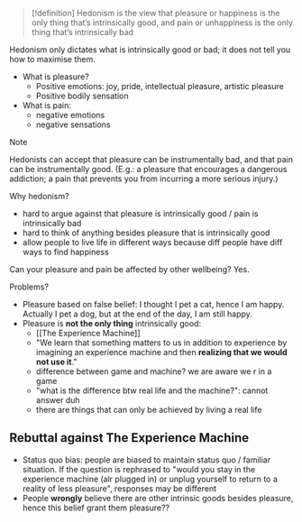 
>[!definition]
>Hedonism is the view that pleasure or happiness is the only thing that’s intrinsically good, and pain or unhappiness is the only thing that’s intrinsically bad

Hedonism only dictates what is intrinsically good or bad; it does not tell you how to maximise them.

- What is pleasure?
	- Positive emotions: joy, pride, intellectual pleasure, artistic pleasure
	- Positive bodily sensation
- What is pain:
	- negative emotions
	- negative sensations

>[!note]
>Hedonists can accept that pleasure can be instrumentally bad, and that pain can be instrumentally good. (E.g.: a pleasure that encourages a dangerous addiction; a pain that prevents you from incurring a more serious injury.)

Why hedonism?
- hard to argue against that pleasure is intrinsically good / pain is intrinsically bad
- hard to think of anything besides pleasure that is intrinsically good
- allow people to live life in different ways because diff people have diff ways to find happiness

Can your pleasure and pain be affected by other wellbeing? Yes.

Problems?
- Pleasure based on false belief: I thought I pet a cat, hence I am happy. Actually I pet a dog, but at the end of the day, I am still happy.
- Pleasure is **not the only thing** intrinsically good:
	- [[The Experience Machine]]
	- "We learn that something matters to us in addition to experience by imagining an experience machine and then **realizing that we would not use it**."
	- difference between game and machine? we are aware we r in a game
	- "what is the difference btw real life and the machine?": cannot answer duh
	- there are things that can only be achieved by living a real life

## Rebuttal against The Experience Machine

- Status quo bias: people are biased to maintain status quo / familiar situation. If the question is rephrased to "would you stay in the experience machine (alr plugged in) or unplug yourself to return to a reality of less pleasure", responses may be different
- People **wrongly** believe there are other intrinsic goods besides pleasure, hence this belief grant them pleasure??
